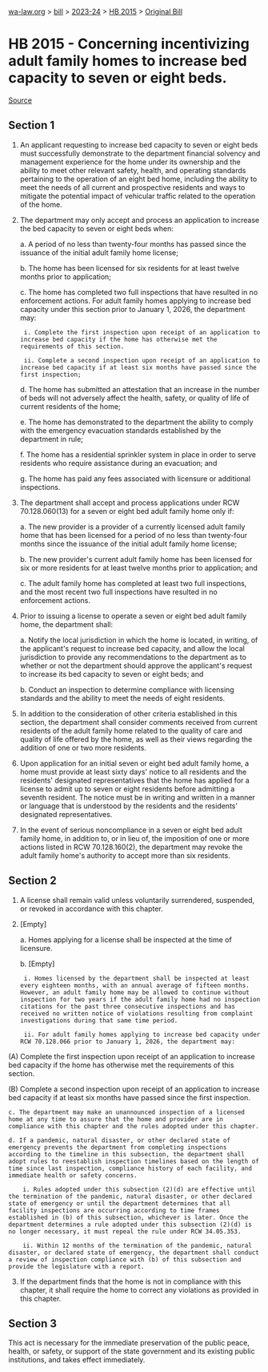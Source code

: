 [wa-law.org](/) > [bill](/bill/) > [2023-24](/bill/2023-24/) > [HB 2015](/bill/2023-24/hb/2015/) > [Original Bill](/bill/2023-24/hb/2015/1/)

# HB 2015 - Concerning incentivizing adult family homes to increase bed capacity to seven or eight beds.

[Source](http://lawfilesext.leg.wa.gov/biennium/2023-24/Pdf/Bills/House%20Bills/2015.pdf)

## Section 1
1. An applicant requesting to increase bed capacity to seven or eight beds must successfully demonstrate to the department financial solvency and management experience for the home under its ownership and the ability to meet other relevant safety, health, and operating standards pertaining to the operation of an eight bed home, including the ability to meet the needs of all current and prospective residents and ways to mitigate the potential impact of vehicular traffic related to the operation of the home.

2. The department may only accept and process an application to increase the bed capacity to seven or eight beds when:

    a. A period of no less than twenty-four months has passed since the issuance of the initial adult family home license;

    b. The home has been licensed for six residents for at least twelve months prior to application;

    c. The home has completed two full inspections that have resulted in no enforcement actions. For adult family homes applying to increase bed capacity under this section prior to January 1, 2026, the department may:

        i. Complete the first inspection upon receipt of an application to increase bed capacity if the home has otherwise met the requirements of this section.

        ii. Complete a second inspection upon receipt of an application to increase bed capacity if at least six months have passed since the first inspection;

    d. The home has submitted an attestation that an increase in the number of beds will not adversely affect the health, safety, or quality of life of current residents of the home;

    e. The home has demonstrated to the department the ability to comply with the emergency evacuation standards established by the department in rule;

    f. The home has a residential sprinkler system in place in order to serve residents who require assistance during an evacuation; and

    g. The home has paid any fees associated with licensure or additional inspections.

3. The department shall accept and process applications under RCW 70.128.060(13) for a seven or eight bed adult family home only if:

    a. The new provider is a provider of a currently licensed adult family home that has been licensed for a period of no less than twenty-four months since the issuance of the initial adult family home license;

    b. The new provider's current adult family home has been licensed for six or more residents for at least twelve months prior to application; and

    c. The adult family home has completed at least two full inspections, and the most recent two full inspections have resulted in no enforcement actions.

4. Prior to issuing a license to operate a seven or eight bed adult family home, the department shall:

    a. Notify the local jurisdiction in which the home is located, in writing, of the applicant's request to increase bed capacity, and allow the local jurisdiction to provide any recommendations to the department as to whether or not the department should approve the applicant's request to increase its bed capacity to seven or eight beds; and

    b. Conduct an inspection to determine compliance with licensing standards and the ability to meet the needs of eight residents.

5. In addition to the consideration of other criteria established in this section, the department shall consider comments received from current residents of the adult family home related to the quality of care and quality of life offered by the home, as well as their views regarding the addition of one or two more residents.

6. Upon application for an initial seven or eight bed adult family home, a home must provide at least sixty days' notice to all residents and the residents' designated representatives that the home has applied for a license to admit up to seven or eight residents before admitting a seventh resident. The notice must be in writing and written in a manner or language that is understood by the residents and the residents' designated representatives.

7. In the event of serious noncompliance in a seven or eight bed adult family home, in addition to, or in lieu of, the imposition of one or more actions listed in RCW 70.128.160(2), the department may revoke the adult family home's authority to accept more than six residents.

## Section 2
1. A license shall remain valid unless voluntarily surrendered, suspended, or revoked in accordance with this chapter.

2. [Empty]

    a. Homes applying for a license shall be inspected at the time of licensure.

    b. [Empty]

        i. Homes licensed by the department shall be inspected at least every eighteen months, with an annual average of fifteen months. However, an adult family home may be allowed to continue without inspection for two years if the adult family home had no inspection citations for the past three consecutive inspections and has received no written notice of violations resulting from complaint investigations during that same time period.

        ii. For adult family homes applying to increase bed capacity under RCW 70.128.066 prior to January 1, 2026, the department may:

(A) Complete the first inspection upon receipt of an application to increase bed capacity if the home has otherwise met the requirements of this section.

(B) Complete a second inspection upon receipt of an application to increase bed capacity if at least six months have passed since the first inspection.

    c. The department may make an unannounced inspection of a licensed home at any time to assure that the home and provider are in compliance with this chapter and the rules adopted under this chapter.

    d. If a pandemic, natural disaster, or other declared state of emergency prevents the department from completing inspections according to the timeline in this subsection, the department shall adopt rules to reestablish inspection timelines based on the length of time since last inspection, compliance history of each facility, and immediate health or safety concerns.

        i. Rules adopted under this subsection (2)(d) are effective until the termination of the pandemic, natural disaster, or other declared state of emergency or until the department determines that all facility inspections are occurring according to time frames established in (b) of this subsection, whichever is later. Once the department determines a rule adopted under this subsection (2)(d) is no longer necessary, it must repeal the rule under RCW 34.05.353.

        ii. Within 12 months of the termination of the pandemic, natural disaster, or declared state of emergency, the department shall conduct a review of inspection compliance with (b) of this subsection and provide the legislature with a report.

3. If the department finds that the home is not in compliance with this chapter, it shall require the home to correct any violations as provided in this chapter.

## Section 3
This act is necessary for the immediate preservation of the public peace, health, or safety, or support of the state government and its existing public institutions, and takes effect immediately.
